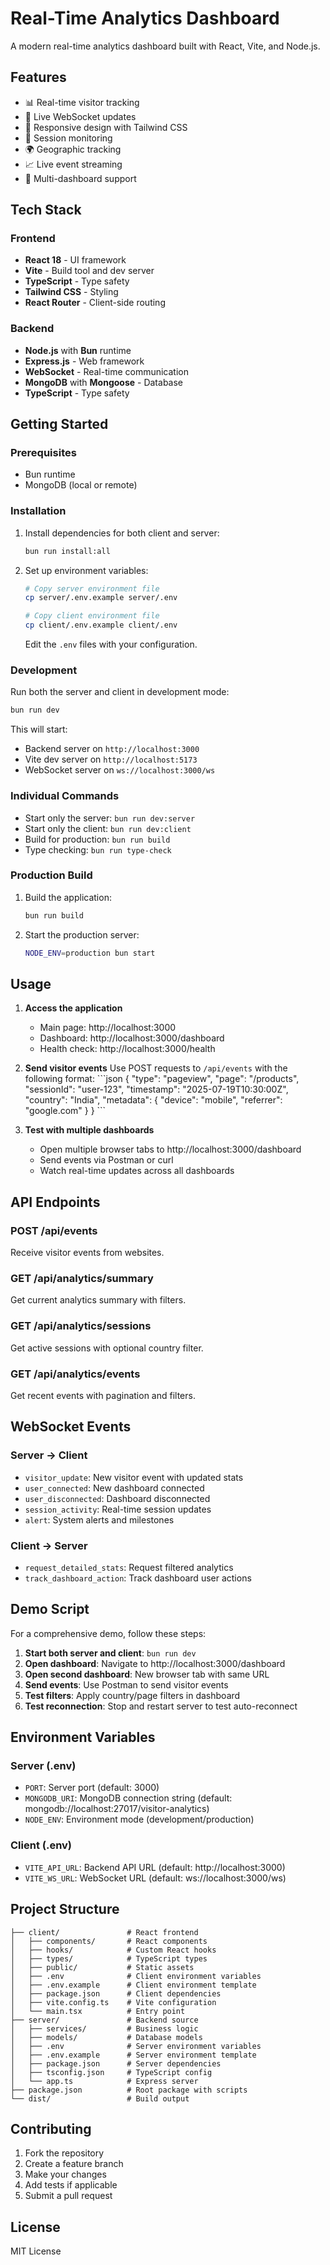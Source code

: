 # Real-Time Analytics Dashboard

A modern real-time analytics dashboard built with React, Vite, and Node.js.

## Features

- 📊 Real-time visitor tracking
- 🔄 Live WebSocket updates
- 📱 Responsive design with Tailwind CSS
- 🎯 Session monitoring
- 🌍 Geographic tracking
- 📈 Live event streaming
- 🔧 Multi-dashboard support

## Tech Stack

### Frontend
- **React 18** - UI framework
- **Vite** - Build tool and dev server
- **TypeScript** - Type safety
- **Tailwind CSS** - Styling
- **React Router** - Client-side routing

### Backend
- **Node.js** with **Bun** runtime
- **Express.js** - Web framework
- **WebSocket** - Real-time communication
- **MongoDB** with **Mongoose** - Database
- **TypeScript** - Type safety

## Getting Started

### Prerequisites
- Bun runtime
- MongoDB (local or remote)

### Installation

1. Install dependencies for both client and server:
   ```bash
   bun run install:all
   ```

2. Set up environment variables:
   ```bash
   # Copy server environment file
   cp server/.env.example server/.env
   
   # Copy client environment file  
   cp client/.env.example client/.env
   ```
   Edit the `.env` files with your configuration.

### Development

Run both the server and client in development mode:
```bash
bun run dev
```

This will start:
- Backend server on `http://localhost:3000`
- Vite dev server on `http://localhost:5173`
- WebSocket server on `ws://localhost:3000/ws`

### Individual Commands

- Start only the server: `bun run dev:server`
- Start only the client: `bun run dev:client`
- Build for production: `bun run build`
- Type checking: `bun run type-check`

### Production Build

1. Build the application:
   ```bash
   bun run build
   ```

2. Start the production server:
   ```bash
   NODE_ENV=production bun start
   ```

## Usage

1. **Access the application**
   - Main page: http://localhost:3000
   - Dashboard: http://localhost:3000/dashboard
   - Health check: http://localhost:3000/health

2. **Send visitor events**
   Use POST requests to `/api/events` with the following format:
   \`\`\`json
   {
     "type": "pageview",
     "page": "/products",
     "sessionId": "user-123",
     "timestamp": "2025-07-19T10:30:00Z",
     "country": "India",
     "metadata": {
       "device": "mobile",
       "referrer": "google.com"
     }
   }
   \`\`\`

3. **Test with multiple dashboards**
   - Open multiple browser tabs to http://localhost:3000/dashboard
   - Send events via Postman or curl
   - Watch real-time updates across all dashboards

## API Endpoints

### POST /api/events
Receive visitor events from websites.

### GET /api/analytics/summary
Get current analytics summary with filters.

### GET /api/analytics/sessions
Get active sessions with optional country filter.

### GET /api/analytics/events
Get recent events with pagination and filters.

## WebSocket Events

### Server → Client
- `visitor_update`: New visitor event with updated stats
- `user_connected`: New dashboard connected
- `user_disconnected`: Dashboard disconnected
- `session_activity`: Real-time session updates
- `alert`: System alerts and milestones

### Client → Server
- `request_detailed_stats`: Request filtered analytics
- `track_dashboard_action`: Track dashboard user actions

## Demo Script

For a comprehensive demo, follow these steps:

1. **Start both server and client**: `bun run dev`
2. **Open dashboard**: Navigate to http://localhost:3000/dashboard
3. **Open second dashboard**: New browser tab with same URL
4. **Send events**: Use Postman to send visitor events
5. **Test filters**: Apply country/page filters in dashboard
6. **Test reconnection**: Stop and restart server to test auto-reconnect

## Environment Variables

### Server (.env)
- `PORT`: Server port (default: 3000)
- `MONGODB_URI`: MongoDB connection string (default: mongodb://localhost:27017/visitor-analytics)
- `NODE_ENV`: Environment mode (development/production)

### Client (.env)
- `VITE_API_URL`: Backend API URL (default: http://localhost:3000)
- `VITE_WS_URL`: WebSocket URL (default: ws://localhost:3000/ws)

## Project Structure

```
├── client/               # React frontend
│   ├── components/       # React components
│   ├── hooks/            # Custom React hooks
│   ├── types/            # TypeScript types
│   ├── public/           # Static assets
│   ├── .env              # Client environment variables
│   ├── .env.example      # Client environment template
│   ├── package.json      # Client dependencies
│   ├── vite.config.ts    # Vite configuration
│   └── main.tsx          # Entry point
├── server/               # Backend source
│   ├── services/         # Business logic
│   ├── models/           # Database models
│   ├── .env              # Server environment variables
│   ├── .env.example      # Server environment template
│   ├── package.json      # Server dependencies
│   ├── tsconfig.json     # TypeScript config
│   └── app.ts            # Express server
├── package.json          # Root package with scripts
└── dist/                 # Build output
```

## Contributing

1. Fork the repository
2. Create a feature branch
3. Make your changes
4. Add tests if applicable
5. Submit a pull request

## License

MIT License
